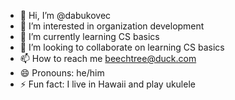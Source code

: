 - 👋 Hi, I’m @dabukovec
- 👀 I’m interested in organization development
- 🌱 I’m currently learning CS basics 
- 💞️ I’m looking to collaborate on learning CS basics 
- 📫 How to reach me beechtree@duck.com
- 😄 Pronouns: he/him
- ⚡ Fun fact: I live in Hawaii and play ukulele

<!---
dabukovec/dabukovec is a ✨ special ✨ repository because its `README.md` (this file) appears on your GitHub profile.
You can click the Preview link to take a look at your changes.
--->
